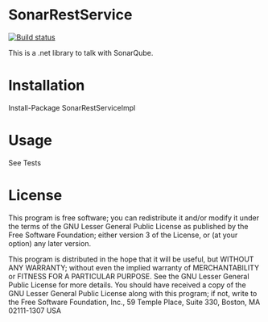 SonarRestService
====================

[![Build status](https://ci.appveyor.com/api/projects/status/3c23a8q5kh8v3sw7?svg=true)](https://ci.appveyor.com/project/jorgecosta/sonarrestservice)

This is a .net library to talk with SonarQube.

# Installation
Install-Package SonarRestServiceImpl

# Usage
See Tests

# License

This program is free software; you can redistribute it and/or modify it under the terms of the GNU Lesser General Public License
as published by the Free Software Foundation; either version 3 of the License, or (at your option) any later version.

This program is distributed in the hope that it will be useful, but WITHOUT ANY WARRANTY; without even the implied warranty
of MERCHANTABILITY or FITNESS FOR A PARTICULAR PURPOSE. See the GNU Lesser General Public License for more details. 
You should have received a copy of the GNU Lesser General Public License along with this program; if not, write to the Free
Software Foundation, Inc., 59 Temple Place, Suite 330, Boston, MA 02111-1307 USA
